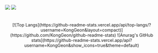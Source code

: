 <a href="https://portfolio-ebon-one-82.vercel.app/sanggeon/home" target="_blank"><img src="https://img.shields.io/badge/PORTFOLIO-000000?style=for-the-badge&logo=nextdotjs&logoColor=ffffff"/></a>
<a href="https://mark-up-mu.vercel.app/" target="_blank"><img src="https://img.shields.io/badge/MarkUp-FA6831?style=for-the-badge&logo=printables&logoColor=ffffff"/></a>
#
<div align="center">
[![Top Langs](https://github-readme-stats.vercel.app/api/top-langs/?username=KongGeon&layout=compact)](https://github.com/KongGeon/github-readme-stats)
![Anurag's GitHub stats](https://github-readme-stats.vercel.app/api?username=KongGeon&show_icons=true&theme=default)
</div>

